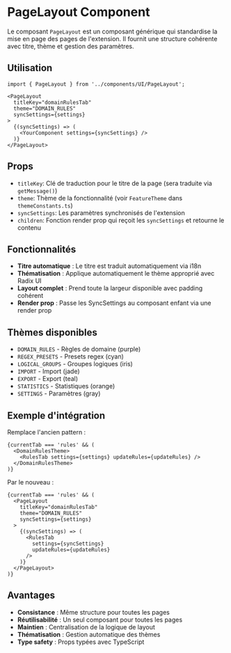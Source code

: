 # PageLayout Component

Le composant `PageLayout` est un composant générique qui standardise la mise en page des pages de l'extension. Il fournit une structure cohérente avec titre, thème et gestion des paramètres.

## Utilisation

```tsx
import { PageLayout } from '../components/UI/PageLayout';

<PageLayout
  titleKey="domainRulesTab"
  theme="DOMAIN_RULES"
  syncSettings={settings}
>
  {(syncSettings) => (
    <YourComponent settings={syncSettings} />
  )}
</PageLayout>
```

## Props

- `titleKey`: Clé de traduction pour le titre de la page (sera traduite via `getMessage()`)
- `theme`: Thème de la fonctionnalité (voir `FeatureTheme` dans `themeConstants.ts`)
- `syncSettings`: Les paramètres synchronisés de l'extension
- `children`: Fonction render prop qui reçoit les `syncSettings` et retourne le contenu

## Fonctionnalités

- **Titre automatique** : Le titre est traduit automatiquement via i18n
- **Thématisation** : Applique automatiquement le thème approprié avec Radix UI
- **Layout complet** : Prend toute la largeur disponible avec padding cohérent
- **Render prop** : Passe les SyncSettings au composant enfant via une render prop

## Thèmes disponibles

- `DOMAIN_RULES` - Règles de domaine (purple)
- `REGEX_PRESETS` - Presets regex (cyan)
- `LOGICAL_GROUPS` - Groupes logiques (iris)
- `IMPORT` - Import (jade)
- `EXPORT` - Export (teal)
- `STATISTICS` - Statistiques (orange)
- `SETTINGS` - Paramètres (gray)

## Exemple d'intégration

Remplace l'ancien pattern :
```tsx
{currentTab === 'rules' && (
  <DomainRulesTheme>
    <RulesTab settings={settings} updateRules={updateRules} />
  </DomainRulesTheme>
)}
```

Par le nouveau :
```tsx
{currentTab === 'rules' && (
  <PageLayout
    titleKey="domainRulesTab"
    theme="DOMAIN_RULES"
    syncSettings={settings}
  >
    {(syncSettings) => (
      <RulesTab 
        settings={syncSettings} 
        updateRules={updateRules} 
      />
    )}
  </PageLayout>
)}
```

## Avantages

- **Consistance** : Même structure pour toutes les pages
- **Réutilisabilité** : Un seul composant pour toutes les pages
- **Maintien** : Centralisation de la logique de layout
- **Thématisation** : Gestion automatique des thèmes
- **Type safety** : Props typées avec TypeScript